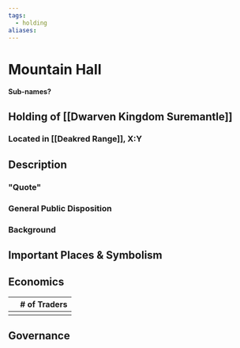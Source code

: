 ```yaml
---
tags:
  - holding
aliases:
---
```

# Mountain Hall
#### Sub-names?
## Holding of [[Dwarven Kingdom Suremantle]]
### Located in [[Deakred Range]], X:Y
## Description
### "Quote"

### General Public Disposition

### Background
## Important Places & Symbolism

## Economics
|     | # of Traders |
| --- | ------------ |
|     |              |

## Governance